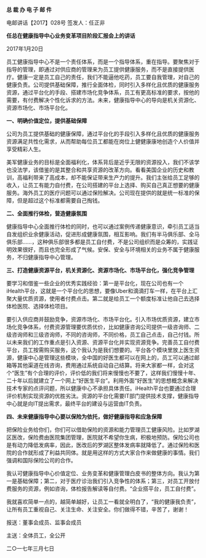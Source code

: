 **总 裁 办 电 子 邮 件**

 

电邮讲话【2017】028号           签发人：任正非

**任总在健康指导中心业务变革项目阶段汇报会上的讲话**

2017年1月20日

员工健康指导中心不是一个责任体系，而是一个指导体系，重在指导。要聚焦对于指导的管理，即通过对供应商的管理来为员工提供健康服务，而不是直接提供医疗。健康一定是员工自己的责任，我们不能逼他吃药，员工要自我管理，对自己的健康负责。公司提供基础保障，推行全面体检，同时引入多样化且优质的健康服务资源，通过平台化的手段、搭建市场化竞争体系，员工有更高标准的要求，按他的需要，有付费解决个性化诉求的方法。未来，健康指导中心的导向是机关资源化、资源市场化、市场平台化。

**一、明确价值定位，提供基础保障**

公司为员工提供基础的健康保障，通过平台化的手段引入多样化且优质的健康服务资源满足共性化需求，从而帮助每位员工都能在岗位上健健康康地创造个人价值并享受精彩人生。

美军健康业务的目标是全面福利化，体系背后是近乎无限的资源投入，我们不该学也没法学，该借鉴的是其整合和共享资源的改革方向。看看美国企业的历史和教训，高福利带来了高成本，却不能保证带来生产力的提升。我们主张给员工足够的收入，让员工有能力自付费，在公司搭建的平台上选择、购买自己真正想要的健康服务。海外员工的医疗问题可以通过保险解决。公司现在提供的就是统一标准的保障，但是超过这个标准都需要自己掏钱。

 



**二、全面推行体检，营造健康氛围**

健康指导中心全面推行体检的同时，也可以通过案例传递健康意识，牵引员工适当自发组织业余健康活动，促进形成健康氛围，相互影响。我们有半马俱乐部、全马俱乐部……，这种俱乐部很多都是员工自付费，不是公司组织而是众筹的，实践证明效果很好，而且也完全形成了气候。安保、安全与环境相关的业务不属于健康服务，不归健康指导中心管理。

 



**三、打造健康资源平台，机关资源化、资源市场化、市场平台化，强化竞争管理**

要学习和借鉴一些企业的优秀实践经验：第一是平台化，现在公司也有一个iHealth平台，这就是一个平台化的思想，要像Uber和滴滴打车一样，在平台上汇聚大量优质资源，使用者付费点击。第二就是给员工一个额度标准让他自己去选择体检医院、选择体检项目。

要引入供应商并鼓励竞争，资源市场化、市场平台化。引入市场优质资源，建立市场化竞争体系，付费资源管理要优质优价，比如健康咨询公司提供一级咨询师、二级咨询师和三级咨询师，不同的咨询师，不同价格，员工自己点击，自己付钱。所以未来我们的工作重点是引入资源、资源平台化并实现资源竞争。完善员工自付费平台，员工按需购买服务，这个我认为是我们想要的。平台各个模块里放上医生资源，健康中心是管理这些模块，全中国的好医生都可以在网上的，员工可以通过邮箱等其他渠道在线咨询，费用通过系统自动自己结算。将来大家都一样，会对这个“医生”有个合理的评价，评价低的我们将来慢慢也不要了，这样我们慢慢十年、二十年以后就建立了一个网上“好医生平台”。利用外面“好医生”的思想概念来解决技术专家的点评问题，所以健康中心不承担具体责任。iHealth平台也要通过合理评价机制实现资源的优胜劣汰。资源的平台化需要IT部门提供技术支撑，健康指导中心就是向IT提出需求，最终平台的建设与运营由IT负责。

 



**四、未来健康指导中心要以保险为依托，做好健康指导和应急保障**

把保险业务给你们，你们可以借助保险的资源和能力管理员工健康风险。比如罗湖区医改，保险费由医院集团管理，医院就不希望你生病，积极地预防。保险公司也是有动力降低发病率，因此，医改后的罗湖区整体发病率就降低了。通过保险和医院的合作就形成了利益共同体。就是用这样的方式大家合作来做健康的事情。我们强调和国际保险公司的合作。

我认可健康指导中心价值定位、业务变革和健康管理白皮书的整体方向。我认为第一是基础保障；第二，对于医疗诊治我们引入竞争性的体系；第三，对员工开放付费服务的资源，例如咨询，体检报告解读等自付费。“企业搭平台，员工自付费”。

我就喜欢简单一点的，越简单越好，让员工一看就全明白了，“我的健康我负责”，让所有员工重视自己、关注生命、关注安全。你们做得不错，辛苦了，谢谢！

 





报送：董事会成员、监事会成员

主送：全体员工，全公开

二○一七年三月七日